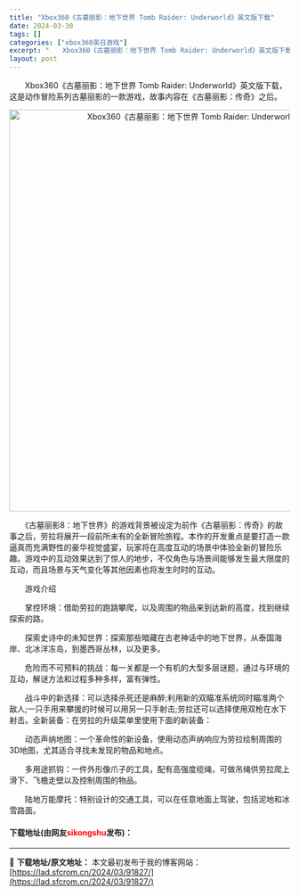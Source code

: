 ```yaml
---
title: "Xbox360《古墓丽影：地下世界 Tomb Raider: Underworld》英文版下载"
date: 2024-03-30
tags: []
categories: ["xbox360英日游戏"]
excerpt: "　　Xbox360《古墓丽影：地下世界 Tomb Raider: Underworld》英文版下载，这是动作冒险系列古墓丽影的一款游戏，故事内容在《古墓丽影：传奇》之后。 　　《古墓丽影8：地下世界》的游戏背景被设定为前作《古墓丽影：传奇》的故事之后，劳拉将展开一段前所未有的全新冒险旅程。本作的开发&hellip;"
layout: post
---
```


 <p>　　Xbox360《古墓丽影：地下世界 Tomb Raider: Underworld》英文版下载，这是动作冒险系列古墓丽影的一款游戏，故事内容在《古墓丽影：传奇》之后。</p> <p align="center"><img align="" border="0" src="https://lad.sfcrom.cn/wp-content/uploads/2024/03/20240330_6607d747711a9.webp" width="721" alt="Xbox360《古墓丽影：地下世界 Tomb Raider: Underworld》英文版下载" /></p> <p>　　《古墓丽影8：地下世界》的游戏背景被设定为前作《古墓丽影：传奇》的故事之后，劳拉将展开一段前所未有的全新冒险旅程。本作的开发重点是要打造一款逼真而充满野性的豪华视觉盛宴，玩家将在高度互动的场景中体验全新的冒险乐趣。游戏中的互动效果达到了惊人的地步，不仅角色与场景间能够发生最大限度的互动，而且场景与天气变化等其他因素也将发生时时的互动。</p> <p>　　游戏介绍</p> <p>　　掌控环境：借助劳拉的跑跳攀爬，以及周围的物品来到达新的高度，找到继续探索的路。</p> <p>　　探索史诗中的未知世界：探索那些暗藏在古老神话中的地下世界，从泰国海岸、北冰洋冻岛，到墨西哥丛林，以及更多。</p> <p>　　危险而不可预料的挑战：每一关都是一个有机的大型多层谜题，通过与环境的互动，解谜方法和过程多种多样，富有弹性。</p> <p>　　战斗中的新选择：可以选择杀死还是麻醉;利用新的双瞄准系统同时瞄准两个敌人;一只手用来攀援的时候可以用另一只手射击;劳拉还可以选择使用双枪在水下射击。全新装备：在劳拉的升级菜单里使用下面的新装备：</p> <p>　　动态声纳地图：一个革命性的新设备，使用动态声纳响应为劳拉绘制周围的3D地图，尤其适合寻找未发现的物品和地点。</p> <p>　　多用途抓钩：一件外形像爪子的工具，配有高强度缆绳，可做吊绳供劳拉爬上滑下、飞檐走壁以及控制周围的物品。</p> <p>　　陆地万能摩托：特别设计的交通工具，可以在任意地面上驾驶，包括泥地和冰雪路面。</p> <p><h4>下载地址(由网友<font color="red">sikongshu</font>发布)：</h4></p> 

---
📖 **下载地址/原文地址：** 本文最初发布于我的博客网站：[https://lad.sfcrom.cn/2024/03/91827/](https://lad.sfcrom.cn/2024/03/91827/)
